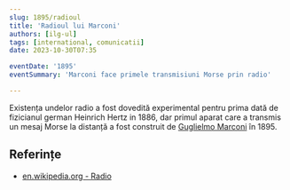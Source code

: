 ```yaml
---
slug: 1895/radioul
title: 'Radioul lui Marconi'
authors: [ilg-ul]
tags: [international, comunicatii]
date: 2023-10-30T07:35

eventDate: '1895'
eventSummary: 'Marconi face primele transmisiuni Morse prin radio'

---
```


Existența undelor radio a fost dovedită experimental pentru prima dată de
fizicianul german Heinrich Hertz in 1886, dar primul aparat care a transmis un
mesaj Morse la distanță a fost construit de
[Guglielmo Marconi](https://en.wikipedia.org/wiki/Guglielmo_Marconi)
în 1895.

<!-- truncate -->

## Referințe

- [en.wikipedia.org - Radio](https://en.wikipedia.org/wiki/Radio#History)
